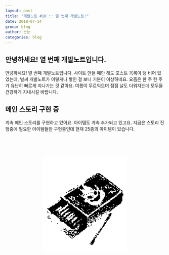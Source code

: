 ```yaml
---
layout: post
title: "개발노트 #10 :: 열 번째 개발노트!"
date: 2018-07-14
group: blog
author: 눈눈
categories: blog
---
```


## 안녕하세요! 열 번째 개발노트입니다.

안녕하세요! 열 번째 개발노트입니다. 사이트 만들 때만 해도 포스트 목록이 텅 비어 있었는데, 벌써 개발노트가 이렇게나 쌓인 걸 보니 기분이 이상하네요. 요즘은 한 주 한 주가 유난히 빠르게 지나가는 것 같아요.
여름이 무르익으며 점점 날도 더워지는데 모두들 건강하게 지내시길 바랍니다.


## 메인 스토리 구현 중

계속 메인 스토리를 구현하고 있어요. 아이템도 계속 추가되고 있고요. 지금은 스토리 진행중에 필요한 아이템들만 구현중인데 현재 25종의 아이템이 있습니다.
<div style="width:266px; height:297px; margin:auto; margin-top:80px;">
  <img src="\img\post\2018-07\matchbox.png">
  <div>
